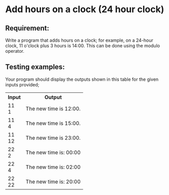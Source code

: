 # Add hours on a clock (24 hour clock)

## Requirement:

Write a program that adds hours on a clock; for example, on a 24-hour clock, 11 o'clock plus 3 hours is 14:00. This can be done using the modulo operator.

## Testing examples:

Your program should display the outputs shown in this table for the given inputs provided;

<table>
  <tr>
    <th>Input</th>
    <th>Output</th>
  </tr>
  <tr>
    <td>11<br>1</td>
    <td>The new time is 12:00.</td>
  </tr>
  <tr>
    <td>11<br>4</td>
    <td>The new time is 15:00.</td>
  </tr>
  <tr>
    <td>11<br>12</td>
    <td>The new time is 23:00.</td>
  </tr>
  <tr>
    <td>22<br>2</td>
    <td>The new time is: 00:00</td>
  </tr>
  <tr>
    <td>22<br>4</td>
    <td>The new time is: 02:00</td>
  </tr>
  <tr>
    <td>22<br>22</td>
    <td>The new time is: 20:00</td>
  </tr>
</table>
